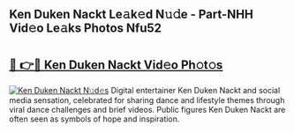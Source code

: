## Ken Duken Nackt Le𝚊k𝚎d N𝚞𝚍e - Part-NHH Vid𝚎o Le𝚊ks Photos Nfu52

# <h2><a href="http://fb6v2k.evod.top/?m=Ken+Duken+Nackt">🔗 👉🔴 Ken Duken Nackt Vid𝚎o Ph𝚘t𝚘s</a></h2>

[![Ken Duken Nackt N𝚞d𝚎s](https://i.imgur.com/8V9OHl7.gif)](http://fb6v2k.evod.top/?m=Ken+Duken+Nackt)
Digital entertainer Ken Duken Nackt and social media sensation, celebrated for sharing dance and lifestyle themes through viral dance challenges and brief videos. Public figures Ken Duken Nackt are often seen as symbols of hope and inspiration. 
